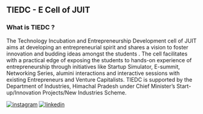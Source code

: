 ## TIEDC - E Cell of JUIT

### What is TIEDC ?

The Technology Incubation and Entrepreneurship Development cell of JUIT aims at developing an entrepreneurial spirit and shares a vision to foster innovation and budding ideas amongst the students . The cell facilitates with a practical edge of exposing the students to hands-on experience of entrepreneurship through initiatives like Startup Simulator, E-summit, Networking Series, alumini interactions and interactive sessions with existing Entrepreneurs and Venture Capitalists. TIEDC is supported by the Department of Industries, Himachal Pradesh under Chief Minister’s Start-up/Innovation Projects/New Industries Scheme.


[![instagram](https://github.com/shikhar1020jais1/Git-Social/blob/master/Icons/Instagram.png (Instagram))][2]  [![linkedin](https://github.com/shikhar1020jais1/Git-Social/blob/master/Icons/LinkedIn.png (LinkedIn))][4]

[2]: https://www.instagram.com/tiedcjuit
[4]: https://www.linkedin.com/company/tiedcjuit/mycompany/
